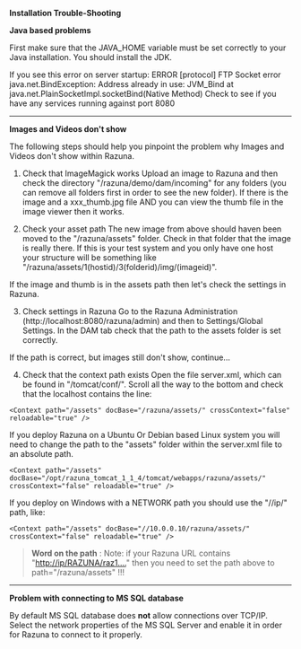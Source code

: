 **Installation Trouble-Shooting**

**Java based problems**

First make sure that the JAVA_HOME variable must be set correctly to your Java installation. You should install the JDK.

If you see this error on server startup:
ERROR [protocol] FTP Socket error
java.net.BindException: Address already in use: JVM_Bind at java.net.PlainSocketImpl.socketBind(Native Method)
Check to see if you have any services running against port 8080

___

**Images and Videos don't show**

The following steps should help you pinpoint the problem why Images and Videos don't show within Razuna.

1. Check that ImageMagick works
Upload an image to Razuna and then check the directory "/razuna/demo/dam/incoming" for any folders (you can remove all folders first in order to see the new folder). If there is the image and a xxx_thumb.jpg file AND you can view the thumb file in the image viewer then it works.

2. Check your asset path
The new image from above should haven been moved to the "/razuna/assets" folder. Check in that folder that the image is really there. If this is your test system and you only have one host your structure will be something like "/razuna/assets/1(hostid)/3(folderid)/img/(imageid)".

If the image and thumb is in the assets path then let's check the settings in Razuna.

3. Check settings in Razuna
Go to the Razuna Administration (http://localhost:8080/razuna/admin) and then to Settings/Global Settings. In the DAM tab check that the path to the assets folder is set correctly.

If the path is correct, but images still don't show, continue...

4. Check that the context path exists
Open the file server.xml, which can be found in "/tomcat/conf/". Scroll all the way to the bottom and check that the localhost contains the line:

```
<Context path="/assets" docBase="/razuna/assets/" crossContext="false" reloadable="true" />
```

If you deploy Razuna on a Ubuntu Or Debian based Linux system you will need to change the path to the "assets" folder within the server.xml file to an absolute path.

```
<Context path="/assets" docBase="/opt/razuna_tomcat_1_1_4/tomcat/webapps/razuna/assets/" crossContext="false" reloadable="true" />
```

If you deploy on Windows with a NETWORK path you should use the "//ip/" path, like:

```
<Context path="/assets" docBase="//10.0.0.10/razuna/assets/" crossContext="false" reloadable="true" />
```

> **Word on the path** : Note: if your Razuna URL contains "[http://ip/RAZUNA/raz1....](http://ip/RAZUNA/raz1)" then you need to set the path above to path="/razuna/assets" !!!

___

**Problem with connecting to MS SQL database**

By default MS SQL database does **not** allow connections over TCP/IP. Select the network properties of the MS SQL Server and enable it in order for Razuna to connect to it properly.